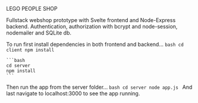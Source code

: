 
LEGO PEOPLE SHOP

Fullstack webshop prototype with Svelte frontend and Node-Express backend. Authentication, authorization with bcrypt and node-session, nodemailer and SQLite db.

To run first install dependencies in both frontend and backend...
     ```bash
    cd client
    npm install 
    ```
    
    ```bash
    cd server
    npm install 
    ```
    
Then run the app from the server folder...
    ```bash
    cd server
    node app.js
    ```
And last navigate to localhost:3000 to see the app running.
